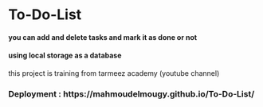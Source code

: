 # To-Do-List
<h4> you can add and delete tasks and mark it as done or not </h4>
<h4> using local storage as a database </h4>
<P>this project is training from tarmeez academy (youtube channel) </P>

<h3> Deployment : https://mahmoudelmougy.github.io/To-Do-List/ </h3>

